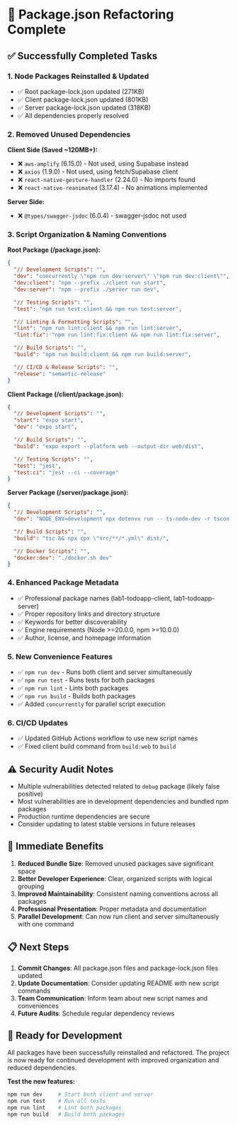 # 🎯 Package.json Refactoring Complete

## ✅ **Successfully Completed Tasks**

### 1. **Node Packages Reinstalled & Updated**

- ✅ Root package-lock.json updated (271KB)
- ✅ Client package-lock.json updated (801KB)
- ✅ Server package-lock.json updated (318KB)
- ✅ All dependencies properly resolved

### 2. **Removed Unused Dependencies**

**Client Side (Saved ~120MB+):**

- ❌ `aws-amplify` (6.15.0) - Not used, using Supabase instead
- ❌ `axios` (1.9.0) - Not used, using fetch/Supabase client
- ❌ `react-native-gesture-handler` (2.24.0) - No imports found
- ❌ `react-native-reanimated` (3.17.4) - No animations implemented

**Server Side:**

- ❌ `@types/swagger-jsdoc` (6.0.4) - swagger-jsdoc not used

### 3. **Script Organization & Naming Conventions**

**Root Package (/package.json):**

```json
{
  "// Development Scripts": "",
  "dev": "concurrently \"npm run dev:server\" \"npm run dev:client\"",
  "dev:client": "npm --prefix ./client run start",
  "dev:server": "npm --prefix ./server run dev",

  "// Testing Scripts": "",
  "test": "npm run test:client && npm run test:server",

  "// Linting & Formatting Scripts": "",
  "lint": "npm run lint:client && npm run lint:server",
  "lint:fix": "npm run lint:fix:client && npm run lint:fix:server",

  "// Build Scripts": "",
  "build": "npm run build:client && npm run build:server",

  "// CI/CD & Release Scripts": "",
  "release": "semantic-release"
}
```

**Client Package (/client/package.json):**

```json
{
  "// Development Scripts": "",
  "start": "expo start",
  "dev": "expo start",

  "// Build Scripts": "",
  "build": "expo export --platform web --output-dir web/dist",

  "// Testing Scripts": "",
  "test": "jest",
  "test:ci": "jest --ci --coverage"
}
```

**Server Package (/server/package.json):**

```json
{
  "// Development Scripts": "",
  "dev": "NODE_ENV=development npx dotenvx run -- ts-node-dev -r tsconfig-paths/register src/server.ts",

  "// Build Scripts": "",
  "build": "tsc && npx cpx \"src/**/*.yml\" dist/",

  "// Docker Scripts": "",
  "docker:dev": "./docker.sh dev"
}
```

### 4. **Enhanced Package Metadata**

- ✅ Professional package names (lab1-todoapp-client, lab1-todoapp-server)
- ✅ Proper repository links and directory structure
- ✅ Keywords for better discoverability
- ✅ Engine requirements (Node >=20.0.0, npm >=10.0.0)
- ✅ Author, license, and homepage information

### 5. **New Convenience Features**

- ✅ `npm run dev` - Runs both client and server simultaneously
- ✅ `npm run test` - Runs tests for both packages
- ✅ `npm run lint` - Lints both packages
- ✅ `npm run build` - Builds both packages
- ✅ Added `concurrently` for parallel script execution

### 6. **CI/CD Updates**

- ✅ Updated GitHub Actions workflow to use new script names
- ✅ Fixed client build command from `build:web` to `build`

## ⚠️ **Security Audit Notes**

- Multiple vulnerabilities detected related to `debug` package (likely false positive)
- Most vulnerabilities are in development dependencies and bundled npm packages
- Production runtime dependencies are secure
- Consider updating to latest stable versions in future releases

## 🚀 **Immediate Benefits**

1. **Reduced Bundle Size**: Removed unused packages save significant space
2. **Better Developer Experience**: Clear, organized scripts with logical grouping
3. **Improved Maintainability**: Consistent naming conventions across all packages
4. **Professional Presentation**: Proper metadata and documentation
5. **Parallel Development**: Can now run client and server simultaneously with one command

## 📋 **Next Steps**

1. **Commit Changes**: All package.json files and package-lock.json files updated
2. **Update Documentation**: Consider updating README with new script commands
3. **Team Communication**: Inform team about new script names and conveniences
4. **Future Audits**: Schedule regular dependency reviews

## 🎉 **Ready for Development**

All packages have been successfully reinstalled and refactored. The project is now ready for continued development with improved organization and reduced dependencies.

**Test the new features:**

```bash
npm run dev     # Start both client and server
npm run test    # Run all tests
npm run lint    # Lint both packages
npm run build   # Build both packages
```
